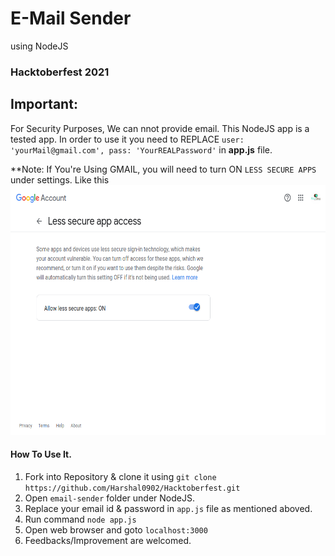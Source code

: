# E-Mail Sender
<p> using NodeJS</p>

### Hacktoberfest 2021

## Important:

For Security Purposes, We can nnot provide email. This NodeJS app is a tested app. In order to use it you need to REPLACE ``` user: 'yourMail@gmail.com', pass: 'YourREALPassword' ```  in <strong>app.js</strong> file.

**Note: If You're Using GMAIL, you will need to turn ON `LESS SECURE APPS` under settings.
Like this
<img src="./googleSettings.png" alt="Allow Access to Less Secure App" style="height: 400px; width:600px;"/>

#### How To Use It.
1. Fork into Repository & clone it using `git clone https://github.com/Harshal0902/Hacktoberfest.git`
2. Open `email-sender` folder under NodeJS.
3. Replace your email id & password in `app.js` file as mentioned aboved.
4. Run command `node app.js`
5. Open web browser and goto `localhost:3000`
6. Feedbacks/Improvement are welcomed.
